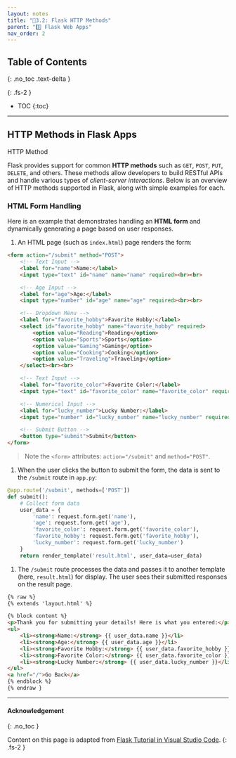 ```yaml
---
layout: notes
title: "📓3.2: Flask HTTP Methods" 
parent: "3️⃣ Flask Web Apps"
nav_order: 2
---
```


## Table of Contents
{: .no_toc .text-delta }

{: .fs-2 }
- TOC
{:toc}

---
## HTTP Methods in Flask Apps

<html>
<dl>
  <dt>HTTP Method</dt>
  <dd>
  </dd>
</dl>
</html>

Flask provides support for common **HTTP methods** such as `GET`, `POST`, `PUT`, `DELETE`, and others. These methods allow developers to build RESTful APIs and handle various types of _client-server interactions_. Below is an overview of HTTP methods supported in Flask, along with simple examples for each.

### HTML Form Handling

Here is an example that demonstrates handling an **HTML form** and dynamically generating a page based on user responses.

1. An HTML page (such as `index.html`) page renders the form:
  ```html
  <form action="/submit" method="POST">
      <!-- Text Input -->
      <label for="name">Name:</label>
      <input type="text" id="name" name="name" required><br><br>
  
      <!-- Age Input -->
      <label for="age">Age:</label>
      <input type="number" id="age" name="age" required><br><br>
  
      <!-- Dropdown Menu -->
      <label for="favorite_hobby">Favorite Hobby:</label>
      <select id="favorite_hobby" name="favorite_hobby" required>
          <option value="Reading">Reading</option>
          <option value="Sports">Sports</option>
          <option value="Gaming">Gaming</option>
          <option value="Cooking">Cooking</option>
          <option value="Traveling">Traveling</option>
      </select><br><br>
  
      <!-- Text Input -->
      <label for="favorite_color">Favorite Color:</label>
      <input type="text" id="favorite_color" name="favorite_color" required><br><br>
  
      <!-- Numerical Input -->
      <label for="lucky_number">Lucky Number:</label>
      <input type="number" id="lucky_number" name="lucky_number" required><br><br>
  
      <!-- Submit Button -->
      <button type="submit">Submit</button>
  </form>
  ```
  > Note the `<form>` attributes: `action="/submit"` and `method="POST"`.
1. When the user clicks the button to submit the form, the data is sent to the `/submit` route in `app.py`:
  ```python
  @app.route('/submit', methods=['POST'])
  def submit():
      # Collect form data
      user_data = {
          'name': request.form.get('name'),
          'age': request.form.get('age'),
          'favorite_color': request.form.get('favorite_color'),
          'favorite_hobby': request.form.get('favorite_hobby'),
          'lucky_number': request.form.get('lucky_number')
      }
      return render_template('result.html', user_data=user_data)
  ```
1. The `/submit` route processes the data and passes it to another template (here, `result.html`) for display. The user sees their submitted responses on the result page.
```html
{% raw %}
{% extends 'layout.html' %}

{% block content %}
<p>Thank you for submitting your details! Here is what you entered:</p>
<ul>
    <li><strong>Name:</strong> {{ user_data.name }}</li>
    <li><strong>Age:</strong> {{ user_data.age }}</li>
    <li><strong>Favorite Hobby:</strong> {{ user_data.favorite_hobby }}</li>
    <li><strong>Favorite Color:</strong> {{ user_data.favorite_color }}</li>
    <li><strong>Lucky Number:</strong> {{ user_data.lucky_number }}</li>
</ul>
<a href="/">Go Back</a>
{% endblock %}
{% endraw }
```


---

#### Acknowledgement
{: .no_toc }

Content on this page is adapted from [Flask Tutorial in Visual Studio Code](https://code.visualstudio.com/docs/python/tutorial-flask).
{: .fs-2 }

